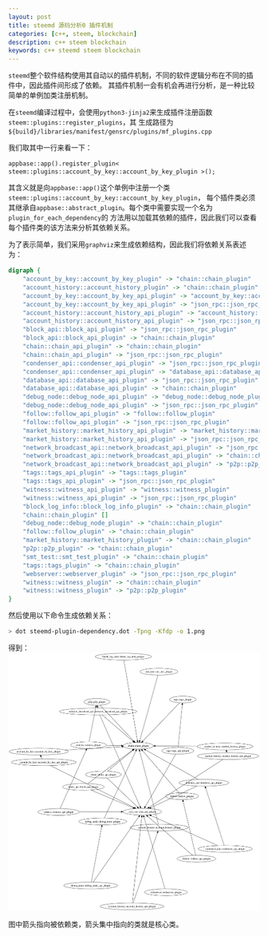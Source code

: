 ```yaml
---
layout: post
title: steemd 源码分析0 插件机制
categories: [c++, steem, blockchain]
description: c++ steem blockchain
keywords: c++ steemd steem blockchain
---
```


`steemd`整个软件结构使用其自动以的插件机制，不同的软件逻辑分布在不同的插件中，因此插件间形成了依赖。
其插件机制一会有机会再进行分析，是一种比较简单的单例加类注册机制。

在`steemd`编译过程中，会使用`python3-jinja2`来生成插件注册函数`steem::plugins::register_plugins`，其
生成路径为`${build}/libraries/manifest/gensrc/plugins/mf_plugins.cpp`

我们取其中一行来看一下：
```
appbase::app().register_plugin< steem::plugins::account_by_key::account_by_key_plugin >();
```
其含义就是向`appbase::app()`这个单例中注册一个类`steem::plugins::account_by_key::account_by_key_plugin`，
每个插件类必须其继承自`appbase::abstract_plugin`。每个类中需要实现一个名为`plugin_for_each_dependency`的
方法用以加载其依赖的插件，因此我们可以查看每个插件类的该方法来分析其依赖关系。

为了表示简单，我们采用`graphviz`来生成依赖结构，因此我们将依赖关系表述为：
```dot
digraph {
	"account_by_key::account_by_key_plugin" -> "chain::chain_plugin"
	"account_history::account_history_plugin" -> "chain::chain_plugin"
	"account_by_key::account_by_key_api_plugin" -> "account_by_key::account_by_key_plugin"
	"account_by_key::account_by_key_api_plugin" -> "json_rpc::json_rpc_plugin"
	"account_history::account_history_api_plugin" -> "account_history::account_history_plugin"
	"account_history::account_history_api_plugin" -> "json_rpc::json_rpc_plugin"
	"block_api::block_api_plugin" -> "json_rpc::json_rpc_plugin"
	"block_api::block_api_plugin" -> "chain::chain_plugin"
	"chain::chain_api_plugin" -> "chain::chain_plugin"
	"chain::chain_api_plugin" -> "json_rpc::json_rpc_plugin"
	"condenser_api::condenser_api_plugin" -> "json_rpc::json_rpc_plugin"
	"condenser_api::condenser_api_plugin" -> "database_api::database_api_plugin"
	"database_api::database_api_plugin" -> "json_rpc::json_rpc_plugin"
	"database_api::database_api_plugin" -> "chain::chain_plugin"
	"debug_node::debug_node_api_plugin" -> "debug_node::debug_node_plugin"
	"debug_node::debug_node_api_plugin" -> "json_rpc::json_rpc_plugin"
	"follow::follow_api_plugin" -> "follow::follow_plugin"
	"follow::follow_api_plugin" -> "json_rpc::json_rpc_plugin"
	"market_history::market_history_api_plugin" -> "market_history::market_history_plugin"
	"market_history::market_history_api_plugin" -> "json_rpc::json_rpc_plugin"
	"network_broadcast_api::network_broadcast_api_plugin" -> "json_rpc::json_rpc_plugin"
	"network_broadcast_api::network_broadcast_api_plugin" -> "chain::chain_plugin"
	"network_broadcast_api::network_broadcast_api_plugin" -> "p2p::p2p_plugin"
	"tags::tags_api_plugin" -> "tags::tags_plugin"
	"tags::tags_api_plugin" -> "json_rpc::json_rpc_plugin"
	"witness::witness_api_plugin" -> "witness::witness_plugin"
	"witness::witness_api_plugin" -> "json_rpc::json_rpc_plugin"
	"block_log_info::block_log_info_plugin" -> "chain::chain_plugin"
	"chain::chain_plugin" []
	"debug_node::debug_node_plugin" -> "chain::chain_plugin"
	"follow::follow_plugin" -> "chain::chain_plugin"
	"market_history::market_history_plugin" -> "chain::chain_plugin"
	"p2p::p2p_plugin" -> "chain::chain_plugin"
	"smt_test::smt_test_plugin" -> "chain::chain_plugin"
	"tags::tags_plugin" -> "chain::chain_plugin"
	"webserver::webserver_plugin" -> "json_rpc::json_rpc_plugin"
	"witness::witness_plugin" -> "chain::chain_plugin"
	"witness::witness_plugin" -> "p2p::p2p_plugin"
}
```

然后使用以下命令生成依赖关系：
```sh
> dot steemd-plugin-dependency.dot -Tpng -Kfdp -o 1.png
```

得到：
![/images/posts/steem/steemd-plugin-dependency.png](/images/posts/steem/steemd-plugin-dependency.png)

图中箭头指向被依赖类，箭头集中指向的类就是核心类。
